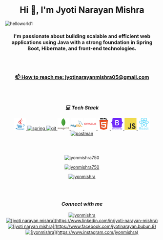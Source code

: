 <h1 align="center">Hi 👋, I'm Jyoti Narayan Mishra</h1>

![helloworld1](https://github.com/Jyonmishra750/Jyonmishra750/assets/135500427/bb2b9e2c-747c-4f00-a73f-1e1d356e1b7e)

<h3 align="center">I'm passionate about building scalable and efficient web applications using Java with a strong foundation in Spring Boot, Hibernate, and front-end technologies.</h3>
<br>
<br>
<h3 align="center"><u>📫 How to reach me: jyotinarayanmishra05@gmail.com</u></h3>
<br>
<br>

<h3 align="center"><b><i>💻 Tech Stack</i></b></h3>
<p align="center"> 
  <a href="https://www.java.com" target="_blank" rel="noreferrer"> <img src="https://raw.githubusercontent.com/devicons/devicon/master/icons/java/java-original.svg" alt="java" width="40" height="40"/> </a> 
  <a href="https://spring.io/" target="_blank" rel="noreferrer"> <img src="https://www.vectorlogo.zone/logos/springio/springio-icon.svg" alt="spring" width="40" height="40"/> </a> 
  <a href="https://git-scm.com/" target="_blank" rel="noreferrer"> <img src="https://www.vectorlogo.zone/logos/git-scm/git-scm-icon.svg" alt="git" width="40" height="40"/</a>  
  <a href="https://www.mongodb.com/" target="_blank" rel="noreferrer"> <img src="https://raw.githubusercontent.com/devicons/devicon/master/icons/mongodb/mongodb-original-wordmark.svg" alt="mongodb" width="40" height="40"/> </a> 
  <a href="https://www.mysql.com/" target="_blank" rel="noreferrer"> <img src="https://raw.githubusercontent.com/devicons/devicon/master/icons/mysql/mysql-original-wordmark.svg" alt="mysql" width="40" height="40"/> </a> 
  <a href="https://www.oracle.com/" target="_blank" rel="noreferrer"> <img src="https://raw.githubusercontent.com/devicons/devicon/master/icons/oracle/oracle-original.svg" alt="oracle" width="40" height="40"/> </a> 
  <a href="https://www.w3.org/html/" target="_blank" rel="noreferrer"> <img src="https://raw.githubusercontent.com/devicons/devicon/master/icons/html5/html5-original-wordmark.svg" alt="html5" width="40" height="40"/> </a> 
  <a href="https://getbootstrap.com" target="_blank" rel="noreferrer"> <img src="https://raw.githubusercontent.com/devicons/devicon/master/icons/bootstrap/bootstrap-plain-wordmark.svg" alt="bootstrap" width="40" height="40"/> </a>
  <a href="https://developer.mozilla.org/en-US/docs/Web/JavaScript" target="_blank" rel="noreferrer"> <img src="https://raw.githubusercontent.com/devicons/devicon/master/icons/javascript/javascript-original.svg" alt="javascript" width="40" height="40"/> </a>
  <a href="https://reactjs.org/" target="_blank" rel="noreferrer"> <img src="https://raw.githubusercontent.com/devicons/devicon/master/icons/react/react-original-wordmark.svg" alt="react" width="40" height="40"/> </a>
  <a href="https://postman.com" target="_blank" rel="noreferrer"> <img src="https://www.vectorlogo.zone/logos/getpostman/getpostman-icon.svg" alt="postman" width="40" height="40"/> </a> 
</p>
<br>
<br>

<p align="center"> <img src="https://komarev.com/ghpvc/?username=jyonmishra750&label=Profile%20views&color=0e75b6&style=flat" alt="jyonmishra750" /> </p>

<p align="center"> <a href="https://github.com/ryo-ma/github-profile-trophy"><img src="https://github-profile-trophy.vercel.app/?username=jyonmishra750" alt="jyonmishra750" /></a> </p>

<p align="center"> <a href="https://twitter.com/jyonmishra" target="blank"><img src="https://img.shields.io/twitter/follow/jyonmishra?logo=twitter&style=for-the-badge" alt="jyonmishra" /></a> </p>
<br>
<br>

<h3 align="center"><b><i>Connect with me</i></b></h3>
<p align="center">
<a href="https://twitter.com/jyonmishra" target="blank"><img align="center" src="https://raw.githubusercontent.com/rahuldkjain/github-profile-readme-generator/master/src/images/icons/Social/twitter.svg" alt="jyonmishra" height="30" width="40" />
</a>
<a href="https://linkedin.com/in/[jyoti narayan mishra](https://www.linkedin.com/in/jyoti-narayan-mishra)" target="blank"><img align="center" src="https://raw.githubusercontent.com/rahuldkjain/github-profile-readme-generator/master/src/images/icons/Social/linked-in-alt.svg" alt="[jyoti narayan mishra](https://www.linkedin.com/in/jyoti-narayan-mishra)" height="30" width="40" />
</a>
<a href="https://fb.com/[jyoti naryan mishra](https://www.facebook.com/jyotinarayan.bubun.9)" target="blank"><img align="center" src="https://raw.githubusercontent.com/rahuldkjain/github-profile-readme-generator/master/src/images/icons/Social/facebook.svg" alt="[jyoti naryan mishra](https://www.facebook.com/jyotinarayan.bubun.9)" height="30" width="40" />
</a>
<a href="https://instagram.com/[jyonmishra](https://www.instagram.com/jyonmishra)" target="blank"><img align="center" src="https://raw.githubusercontent.com/rahuldkjain/github-profile-readme-generator/master/src/images/icons/Social/instagram.svg" alt="[jyonmishra](https://www.instagram.com/jyonmishra)" height="30" width="40" />
</a>
</p>
